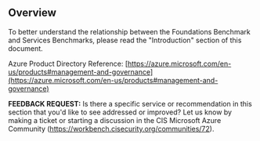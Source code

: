 ## Overview

To better understand the relationship between the Foundations Benchmark and Services Benchmarks, please read the "Introduction" section of this document.

Azure Product Directory Reference: [https://azure.microsoft.com/en-us/products#management-and-governance](https://azure.microsoft.com/en-us/products#management-and-governance)

**FEEDBACK REQUEST:** Is there a specific service or recommendation in this section that you'd like to see addressed or improved? Let us know by making a ticket or starting a discussion in the CIS Microsoft Azure Community (https://workbench.cisecurity.org/communities/72).
